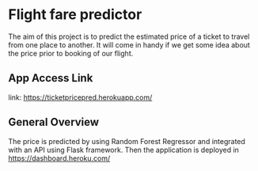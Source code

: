 
# Flight fare predictor

The aim of this project is to predict the estimated price of a ticket to travel from one place to another. It will come in handy if we get some idea about the price prior to booking of our flight.


## App Access Link

link: https://ticketpricepred.herokuapp.com/


## General Overview

The price is predicted by using Random Forest Regressor and integrated with an API using Flask framework. Then the application is deployed in https://dashboard.heroku.com/
